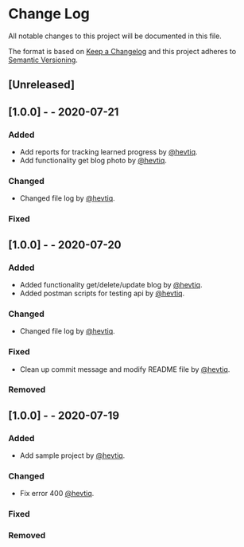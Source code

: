 # Change Log

All notable changes to this project will be documented in this file.

The format is based on [Keep a Changelog](http://keepachangelog.com/)
and this project adheres to [Semantic Versioning](http://semver.org/).

## [Unreleased]

## [1.0.0] - - 2020-07-21

### Added

- Add reports for tracking learned progress by [@hevtiq](https://github.com/hevtiq).
- Add functionality get blog photo by [@hevtiq](https://github.com/hevtiq).

### Changed

- Changed file log by [@hevtiq](https://github.com/hevtiq).

### Fixed

## [1.0.0] - - 2020-07-20

### Added

- Added functionality get/delete/update blog by [@hevtiq](https://github.com/hevtiq).
- Added postman scripts for testing api by [@hevtiq](https://github.com/hevtiq).

### Changed

- Changed file log by [@hevtiq](https://github.com/hevtiq).

### Fixed

- Clean up commit message and modify README file by [@hevtiq](https://github.com/hevtiq).

### Removed

## [1.0.0] - - 2020-07-19

### Added

- Add sample project by [@hevtiq](https://github.com/hevtiq).

### Changed

- Fix error 400 [@hevtiq](https://github.com/hevtiq).

### Fixed

### Removed
